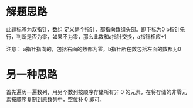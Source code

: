 # 解题思路
此题标签为双指针，数组
定义俩个指针，都指向数组头部。即下标为0
b指针先行，判断是否为零，如果不为零，那么此数和a指针交换，a指针相应+1

注意：
 a指针指向的，包括右面的数都为零，b指针所在数包括左面的数都为0


# 另一种思路
首先遍历一遍数列，用另个数列按顺序存储所有非 0 的元素，在将存储的非零元素按顺序复制到原数列中，空位补 0 即可。

